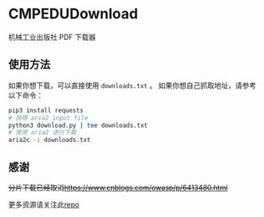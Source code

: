 # CMPEDUDownload

机械工业出版社 PDF 下载器

## 使用方法

如果你想下载，可以直接使用 `downloads.txt` 。
如果你想自己抓取地址，请参考以下命令：

```bash
pip3 install requests
# 获得 aria2 input file
python3 download.py | tee downloads.txt
# 使用 aria2 进行下载
aria2c -i downloads.txt
```

## 感谢

~~分片下载已经取消<https://www.cnblogs.com/owasp/p/6413480.html>~~

更多资源请关注此[repo](https://github.com/PythonShell/study-resource)
